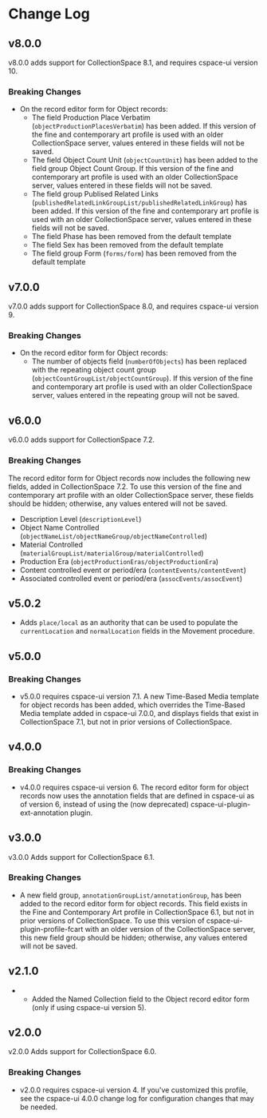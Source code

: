 # Change Log

## v8.0.0

v8.0.0 adds support for CollectionSpace 8.1, and requires cspace-ui version 10.

### Breaking Changes

- On the record editor form for Object records:
  - The field Production Place Verbatim (`objectProductionPlacesVerbatim`) has been added. If this version of the fine and contemporary art profile is used with an older CollectionSpace server, values entered in these fields will not be saved.
  - The field Object Count Unit (`objectCountUnit`) has been added to the field group Object Count Group. If this version of the fine and contemporary art profile is used with an older CollectionSpace server, values entered in these fields will not be saved.
  - The field group Publised Related Links (`publishedRelatedLinkGroupList/publishedRelatedLinkGroup`) has been added. If this version of the fine and contemporary art profile is used with an older CollectionSpace server, values entered in these fields will not be saved.
  - The field Phase has been removed from the default template
  - The field Sex has been removed from the default template
  - The field group Form (`forms/form`) has been removed from the default template

## v7.0.0

v7.0.0 adds support for CollectionSpace 8.0, and requires cspace-ui version 9.

### Breaking Changes

- On the record editor form for Object records:
  - The number of objects field (`numberOfObjects`) has been replaced with the repeating object count group (`objectCountGroupList/objectCountGroup`). If this version of the fine and contemporary art profile is used with an older CollectionSpace server, values entered in the repeating group will not be saved.

## v6.0.0

v6.0.0 adds support for CollectionSpace 7.2.

### Breaking Changes

The record editor form for Object records now includes the following new fields, added in CollectionSpace 7.2. To use this version of the fine and contemporary art profile with an older CollectionSpace server, these fields should be hidden; otherwise, any values entered will not be saved.

- Description Level (`descriptionLevel`)
- Object Name Controlled (`objectNameList/objectNameGroup/objectNameControlled`)
- Material Controlled (`materialGroupList/materialGroup/materialControlled`)
- Production Era (`objectProductionEras/objectProductionEra`)
- Content controlled event or period/era (`contentEvents/contentEvent`)
- Associated controlled event or period/era (`assocEvents/assocEvent`)

## v5.0.2

- Adds `place/local` as an authority that can be used to populate the `currentLocation` and `normalLocation` fields in the Movement procedure.

## v5.0.0

### Breaking Changes

- v5.0.0 requires cspace-ui version 7.1. A new Time-Based Media template for object records has been added, which overrides the Time-Based Media template added in cspace-ui 7.0.0, and displays fields that exist in CollectionSpace 7.1, but not in prior versions of CollectionSpace.

## v4.0.0

### Breaking Changes

- v4.0.0 requires cspace-ui version 6. The record editor form for object records now uses the annotation fields that are defined in cspace-ui as of version 6, instead of using the (now deprecated) cspace-ui-plugin-ext-annotation plugin.

## v3.0.0

v3.0.0 Adds support for CollectionSpace 6.1.

### Breaking Changes

- A new field group, `annotationGroupList/annotationGroup`, has been added to the record editor form for object records. This field exists in the Fine and Contemporary Art profile in CollectionSpace 6.1, but not in prior versions of CollectionSpace. To use this version of cspace-ui-plugin-profile-fcart with an older version of the CollectionSpace server, this new field group should be hidden; otherwise, any values entered will not be saved.

## v2.1.0

- - Added the Named Collection field to the Object record editor form (only if using cspace-ui version 5).

## v2.0.0

v2.0.0 Adds support for CollectionSpace 6.0.

### Breaking Changes

- v2.0.0 requires cspace-ui version 4. If you've customized this profile, see the cspace-ui 4.0.0 change log for configuration changes that may be needed.
